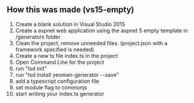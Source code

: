 ## How this was made (vs15-empty)

1. Create a blank solution in Visual Studio 2015
2. Create a aspnet web application using the aspnet 5 empty template in /generators folder
3. Clean the project, remove unneeded files. (project.json with a framework specified is needed)
4. Create a new ts file index.ts in the project
5. Open Command Line for the project
6. run "tsd init"
7. run "tsd install yeoman-generator --save"
8. add a typescript configuration file
9. set module flag to commonjs
10. start writing your index.ts generator
